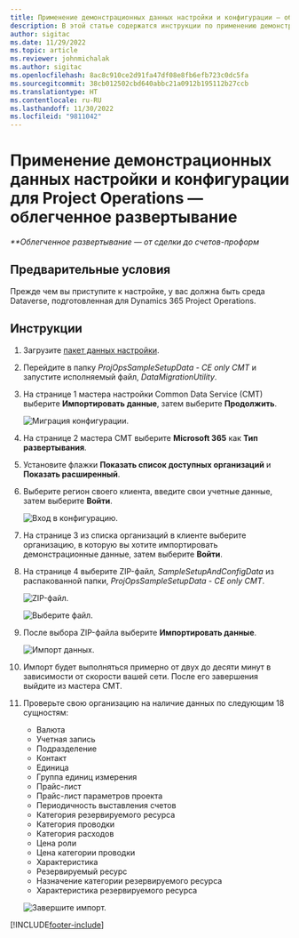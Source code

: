```yaml
---
title: Применение демонстрационных данных настройки и конфигурации — облегченное развертывание
description: В этой статье содержатся инструкции по применению демонстрационных данных настройки и конфигурации для Project Operations.
author: sigitac
ms.date: 11/29/2022
ms.topic: article
ms.reviewer: johnmichalak
ms.author: sigitac
ms.openlocfilehash: 8ac8c910ce2d91fa47df08e8fb6efb723c0dc5fa
ms.sourcegitcommit: 38cb012502cbd640abbc21a0912b195112b27ccb
ms.translationtype: HT
ms.contentlocale: ru-RU
ms.lasthandoff: 11/30/2022
ms.locfileid: "9811042"
---
```

# <a name="apply-demo-setup-and-configuration-data-for-project-operations---lite"></a>Применение демонстрационных данных настройки и конфигурации для Project Operations — облегченное развертывание 

_**Облегченное развертывание — от сделки до счетов-проформ_



## <a name="prerequisites"></a>Предварительные условия

Прежде чем вы приступите к настройке, у вас должна быть среда Dataverse, подготовленная для Dynamics 365 Project Operations.


## <a name="instructions"></a>Инструкции

1. Загрузите [пакет данных настройки](https://download.microsoft.com/download/3/4/1/341bf279-a64f-4baa-af31-ce624859b518/ProjOpsSampleSetupData-%20CE%20only.zip). 
1. Перейдите в папку *ProjOpsSampleSetupData - CE only CMT* и запустите исполняемый файл, *DataMigrationUtility*.
1. На странице 1 мастера настройки Common Data Service (CMT) выберите **Импортировать данные**, затем выберите **Продолжить**.

    ![Миграция конфигурации.](./media/1ConfigurationMigration.png)

1. На странице 2 мастера CMT выберите **Microsoft 365** как **Тип развертывания**.
1. Установите флажки **Показать список доступных организаций** и **Показать расширенный**.
1. Выберите регион своего клиента, введите свои учетные данные, затем выберите **Войти**.

   ![Вход в конфигурацию.](./media/2ConfigurationSignin.png)

1. На странице 3 из списка организаций в клиенте выберите организацию, в которую вы хотите импортировать демонстрационные данные, затем выберите **Войти**.
1. На странице 4 выберите ZIP-файл, *SampleSetupAndConfigData* из распакованной папки, *ProjOpsSampleSetupData - CE only CMT*.

   ![ZIP-файл.](./media/3ZipFile.png)

   ![Выберите файл.](./media/4SelectAFile.png)

1. После выбора ZIP-файла выберите **Импортировать данные**.

   ![Импорт данных.](./media/5ImportData.png)

1. Импорт будет выполняться примерно от двух до десяти минут в зависимости от скорости вашей сети. После его завершения выйдите из мастера CMT. 
1. Проверьте свою организацию на наличие данных по следующим 18 сущностям:

    -   Валюта
    -   Учетная запись
    -   Подразделение
    -   Контакт
    -   Единица
    -   Группа единиц измерения
    -   Прайс-лист
    -   Прайс-лист параметров проекта 
    -   Периодичность выставления счетов
    -   Категория резервируемого ресурса
    -   Категория проводки
    -   Категория расходов
    -   Цена роли
    -   Цена категории проводки
    -   Характеристика
    -   Резервируемый ресурс
    -   Назначение категории резервируемого ресурса
    -   Характеристика резервируемого ресурса

    ![Завершите импорт.](./media/6CompleteImport.png)


[!INCLUDE[footer-include](../includes/footer-banner.md)]
